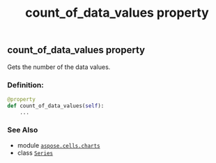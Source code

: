 ﻿---
title: count_of_data_values property
second_title: Aspose.Cells for Python via .NET API References
description: 
type: docs
weight: 110
url: /aspose.cells.charts/series/count_of_data_values/
is_root: false
---

## count_of_data_values property


Gets the number of the data values.
### Definition:
```python
@property
def count_of_data_values(self):
    ...
```

### See Also
* module [`aspose.cells.charts`](../../)
* class [`Series`](/cells/python-net/aspose.cells.charts/series)
